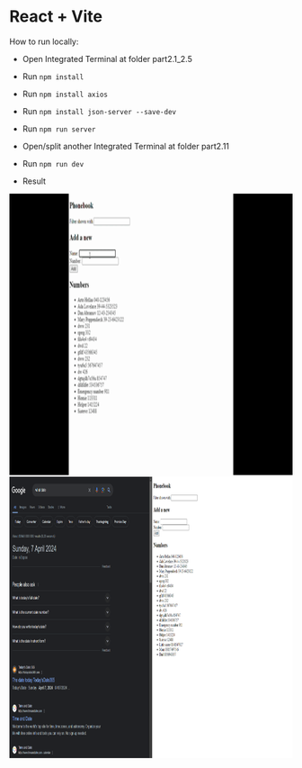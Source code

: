 # React + Vite

How to run locally: 
- Open Integrated Terminal at folder part2.1_2.5
- Run  `npm install`
- Run  `npm install axios`
- Run  `npm install json-server --save-dev`
- Run `npm run server`
- Open/split another Integrated Terminal at folder part2.11
- Run `npm run dev`
  
- Result
<img src=".\public\PhoneBookGiF.gif" width="800" height="500">
<img src=".\public\phonebook.png" width="800" height="500">


